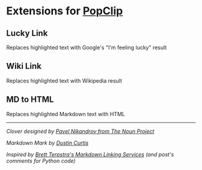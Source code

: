 # Extensions for [PopClip](http://pilotmoon.com/popclip/)

## Lucky Link

Replaces highlighted text with Google's "I'm feeling lucky" result

## Wiki Link

Replaces highlighted text with Wikipedia result

## MD to HTML

Replaces highlighted Markdown text with HTML

*****

*Clover designed by [Pavel Nikandrov from The Noun Project](http://thenounproject.com/pavel.nikandrov/#)*

*Markdown Mark by [Dustin Curtis](https://github.com/dcurtis/markdown-mark)*

*Inspired by [Brett Terpstra's Markdown Linking Services](http://brettterpstra.com/markdown-linking-services-with-the-google-api/) (and post's comments for Python code)*
